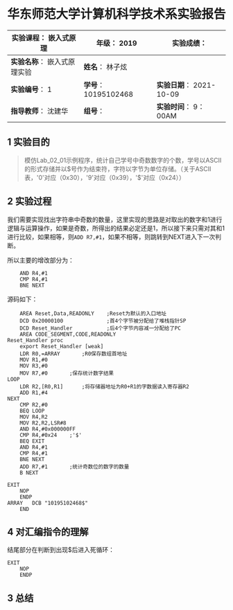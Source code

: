 # **华东师范大学计算机科学技术系实验报告**

| **实验课程**：  嵌入式原理     | **年级**：  2019        | **实验成绩**：             |
| ------------------------------ | ----------------------- | -------------------------- |
| **实验名称**：  嵌入式原理实验 | **姓名**：  林子炫      |                            |
| **实验编号**：  1              | **学号**：  10195102468 | **实验日期**：  2021-10-09 |
| **指导教师**：  沈建华         | **组号**：              | **实验时间**：  9：00AM    |

## 1 实验目的

> 模仿Lab_02_01示例程序，统计自己学号中奇数数字的个数，学号以ASCII的形式存储并以\$号作为结束符，字符以字节为单位存储。（关于ASCII表，'0'对应（0x30），'9'对应（0x39），'$'对应（0x24））

## 2 实验过程

我们需要实现找出字符串中奇数的数量，这里实现的思路是对取出的数字和1进行逻辑与运算操作，如果是奇数，所得出的结果必定还是1，所以接下来只需对其和1进行比较，如果相等，则`ADD R7,#1`，如果不相等，则跳转到NEXT进入下一次判断。

所以主要的增改部分为：

```assembly
	AND R4,#1
	CMP R4,#1
	BNE NEXT
```

源码如下：

```assembly
	AREA Reset,Data,READONLY	;Reset为默认的入口地址
	DCD 0x20000100				;首4个字节被分配给了堆栈指针SP
	DCD	Reset_Handler			;后4个字节内容减一分配给了PC
	AREA CODE_SEGMENT,CODE,READONLY
Reset_Handler proc
	export Reset_Handler [weak]
	LDR R0,=ARRAY		;R0保存数组首地址
	MOV R1,#0
	MOV R3,#0
	MOV R7,#0		;保存统计数字结果	
LOOP
	LDR R2,[R0,R1]		;将存储器地址为R0+R1的字数据读入寄存器R2
	ADD R1,#4
NEXT
	CMP R2,#0
	BEQ LOOP
	MOV R4,R2
	MOV R2,R2,LSR#8
	AND R4,#0x000000FF
	CMP R4,#0x24	;'$'
	BEQ EXIT
	AND R4,#1
	CMP R4,#1
	BNE NEXT
	ADD R7,#1		;统计奇数位的数字的数量
	B NEXT

EXIT
	NOP
	ENDP
ARRAY	DCB "10195102468$"
	END
```



## 4 对汇编指令的理解

结尾部分在判断到出现\$后进入死循环：

```assembly
EXIT
	NOP
	ENDP
```



## 3 总结







